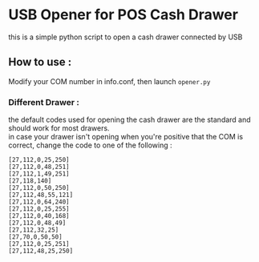# USB Opener for POS Cash Drawer 

this is a simple python script to open a cash drawer connected by USB

## How to use  :
Modify your COM number in info.conf, then launch `opener.py`

### Different Drawer :
the default codes used for opening the cash drawer are the standard and should work for most drawers.<br>
in case your drawer isn't opening when you're positive that the COM is correct, change the code to one of the following :

    [27,112,0,25,250]
    [27,112,0,48,251]
    [27,112,1,49,251]
    [27,118,140]
    [27,112,0,50,250]
    [27,112,48,55,121]
    [27,112,0,64,240]
    [27,112,0,25,255]
    [27,112,0,40,168]
    [27,112,0,48,49]
    [27,112,32,25]
    [27,70,0,50,50]
    [27,112,0,25,251]
    [27,112,48,25,250]

